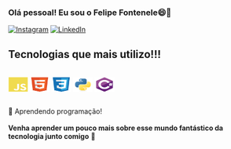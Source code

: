 ### Olá pessoal! Eu sou o Felipe Fontenele😄🚀 


[![Instagram](https://img.shields.io/badge/Instagram-E4405F?style=for-the-badge&logo=instagram&logoColor=white)]()
[![LinkedIn](https://img.shields.io/badge/linkedin-836FFF?style=for-the-badge&logo=linkedin&logoColor=white)]()

<!-- ![Gutoneitzke GitHub stats](https://github-readme-stats.vercel.app/api?username=gutoneitzke&show_icons=true&theme=tokyonight&count_private=true)-->

## Tecnologias que mais utilizo!!!
<div style="display: inline_block"><br>
  <img align="center" alt="Rafa-Js" height="30" width="40" src="https://raw.githubusercontent.com/devicons/devicon/master/icons/javascript/javascript-plain.svg">
  <img align="center" alt="Rafa-Ts" height="30" width="40" src="https://raw.githubusercontent.com/devicons/devicon/master/icons/html5/html5-original.svg">
  <img align="center" alt="Rafa-CSS" height="30" width="40" src="https://raw.githubusercontent.com/devicons/devicon/master/icons/css3/css3-original.svg">
  <img align="center" alt="Rafa-Python" height="30" width="40" src="https://raw.githubusercontent.com/devicons/devicon/master/icons/python/python-original.svg">
  <img align="center" alt="Rafa-Csharp" height="30" width="40" src="https://raw.githubusercontent.com/devicons/devicon/master/icons/csharp/csharp-original.svg">
</div>
<br/>

🔴 Aprendendo programação!
<br><br>
<b>Venha aprender um pouco mais sobre esse mundo fantástico da tecnologia junto comigo</b> 🚀
